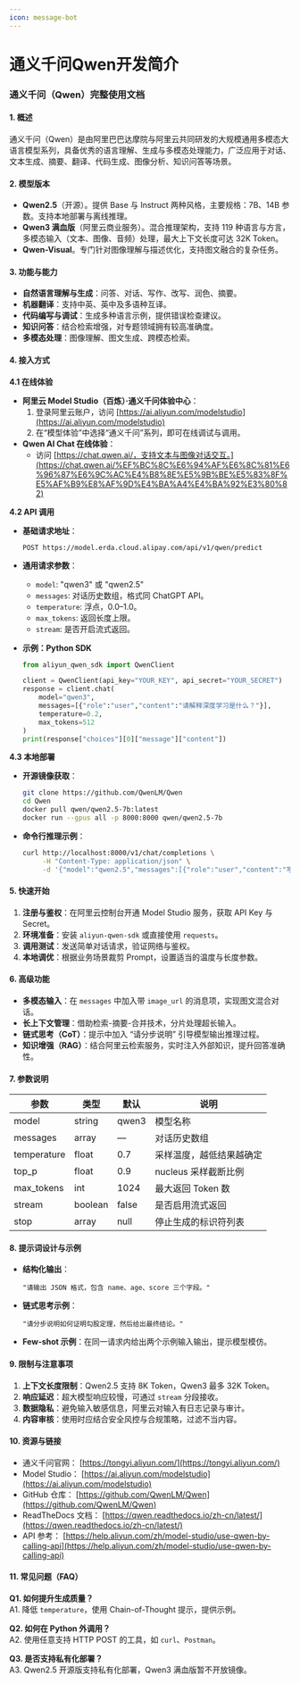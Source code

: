 ```yaml
---
icon: message-bot
---
```


# 通义千问Qwen开发简介

### 通义千问（Qwen）完整使用文档

#### 1. 概述

通义千问（Qwen）是由阿里巴巴达摩院与阿里云共同研发的大规模通用多模态大语言模型系列，具备优秀的语言理解、生成与多模态处理能力，广泛应用于对话、文本生成、摘要、翻译、代码生成、图像分析、知识问答等场景。

#### 2. 模型版本

* **Qwen2.5**（开源）。提供 Base 与 Instruct 两种风格，主要规格：7B、14B 参数。支持本地部署与离线推理。
* **Qwen3 满血版**（阿里云商业服务）。混合推理架构，支持 119 种语言与方言，多模态输入（文本、图像、音频）处理，最大上下文长度可达 32K Token。
* **Qwen-Visual**。专门针对图像理解与描述优化，支持图文融合的复杂任务。

#### 3. 功能与能力

* **自然语言理解与生成**：问答、对话、写作、改写、润色、摘要。
* **机器翻译**：支持中英、英中及多语种互译。
* **代码编写与调试**：生成多种语言示例，提供错误检查建议。
* **知识问答**：结合检索增强，对专题领域拥有较高准确度。
* **多模态处理**：图像理解、图文生成、跨模态检索。

#### 4. 接入方式

**4.1 在线体验**

* **阿里云 Model Studio（百炼）·通义千问体验中心**：
  1. 登录阿里云账户，访问 [https://ai.aliyun.com/modelstudio](https://ai.aliyun.com/modelstudio)
  2. 在“模型体验”中选择“通义千问”系列，即可在线调试与调用。
* **Qwen AI Chat 在线体验**：
  * 访问 [https://chat.qwen.ai/，支持文本与图像对话交互。](https://chat.qwen.ai/%EF%BC%8C%E6%94%AF%E6%8C%81%E6%96%87%E6%9C%AC%E4%B8%8E%E5%9B%BE%E5%83%8F%E5%AF%B9%E8%AF%9D%E4%BA%A4%E4%BA%92%E3%80%82)

**4.2 API 调用**

*   **基础请求地址**：

    ```
    POST https://model.erda.cloud.alipay.com/api/v1/qwen/predict
    ```
* **通用请求参数**：
  * `model`: "qwen3" 或 "qwen2.5"
  * `messages`: 对话历史数组，格式同 ChatGPT API。
  * `temperature`: 浮点，0.0–1.0。
  * `max_tokens`: 返回长度上限。
  * `stream`: 是否开启流式返回。
*   **示例：Python SDK**

    ```python
    from aliyun_qwen_sdk import QwenClient

    client = QwenClient(api_key="YOUR_KEY", api_secret="YOUR_SECRET")
    response = client.chat(
        model="qwen3",
        messages=[{"role":"user","content":"请解释深度学习是什么？"}],
        temperature=0.2,
        max_tokens=512
    )
    print(response["choices"][0]["message"]["content"])
    ```

**4.3 本地部署**

*   **开源镜像获取**：

    ```bash
    git clone https://github.com/QwenLM/Qwen
    cd Qwen
    docker pull qwen/qwen2.5-7b:latest
    docker run --gpus all -p 8000:8000 qwen/qwen2.5-7b
    ```
*   **命令行推理示例**：

    ```bash
    curl http://localhost:8000/v1/chat/completions \
         -H "Content-Type: application/json" \
         -d '{"model":"qwen2.5","messages":[{"role":"user","content":"写一首关于春天的诗。"}]}'
    ```

#### 5. 快速开始

1. **注册与鉴权**：在阿里云控制台开通 Model Studio 服务，获取 API Key 与 Secret。
2. **环境准备**：安装 `aliyun-qwen-sdk` 或直接使用 `requests`。
3. **调用测试**：发送简单对话请求，验证网络与鉴权。
4. **本地调优**：根据业务场景裁剪 Prompt，设置适当的温度与长度参数。

#### 6. 高级功能

* **多模态输入**：在 `messages` 中加入带 `image_url` 的消息项，实现图文混合对话。
* **长上下文管理**：借助检索-摘要-合并技术，分片处理超长输入。
* **链式思考（CoT）**：提示中加入 “请分步说明” 引导模型输出推理过程。
* **知识增强（RAG）**：结合阿里云检索服务，实时注入外部知识，提升回答准确性。

#### 7. 参数说明

| 参数          | 类型      | 默认    | 说明             |
| ----------- | ------- | ----- | -------------- |
| model       | string  | qwen3 | 模型名称           |
| messages    | array   | —     | 对话历史数组         |
| temperature | float   | 0.7   | 采样温度，越低结果越确定   |
| top\_p      | float   | 0.9   | nucleus 采样截断比例 |
| max\_tokens | int     | 1024  | 最大返回 Token 数   |
| stream      | boolean | false | 是否启用流式返回       |
| stop        | array   | null  | 停止生成的标识符列表     |

#### 8. 提示词设计与示例

*   **结构化输出**：

    ```
    "请输出 JSON 格式，包含 name、age、score 三个字段。"
    ```
*   **链式思考示例**：

    ```
    "请分步说明如何证明勾股定理，然后给出最终结论。"
    ```
* **Few-shot 示例**：在同一请求内给出两个示例输入输出，提示模型模仿。

#### 9. 限制与注意事项

1. **上下文长度限制**：Qwen2.5 支持 8K Token，Qwen3 最多 32K Token。
2. **响应延迟**：超大模型响应较慢，可通过 `stream` 分段接收。
3. **数据隐私**：避免输入敏感信息，阿里云对输入有日志记录与审计。
4. **内容审核**：使用时应结合安全风控与合规策略，过滤不当内容。

#### 10. 资源与链接

* 通义千问官网： [https://tongyi.aliyun.com/](https://tongyi.aliyun.com/)
* Model Studio： [https://ai.aliyun.com/modelstudio](https://ai.aliyun.com/modelstudio)
* GitHub 仓库： [https://github.com/QwenLM/Qwen](https://github.com/QwenLM/Qwen)
* ReadTheDocs 文档： [https://qwen.readthedocs.io/zh-cn/latest/](https://qwen.readthedocs.io/zh-cn/latest/)
* API 参考： [https://help.aliyun.com/zh/model-studio/use-qwen-by-calling-api](https://help.aliyun.com/zh/model-studio/use-qwen-by-calling-api)

#### 11. 常见问题（FAQ）

**Q1. 如何提升生成质量？**\
A1. 降低 `temperature`，使用 Chain-of-Thought 提示，提供示例。

**Q2. 如何在 Python 外调用？**\
A2. 使用任意支持 HTTP POST 的工具，如 `curl`、`Postman`。

**Q3. 是否支持私有化部署？**\
A3. Qwen2.5 开源版支持私有化部署，Qwen3 满血版暂不开放镜像。
